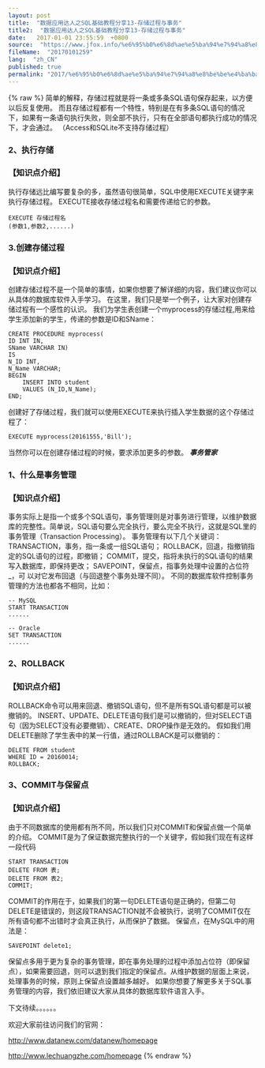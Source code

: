 ```yaml
---
layout: post
title:  "数据应用达人之SQL基础教程分享13-存储过程与事务"
title2:  "数据应用达人之SQL基础教程分享13-存储过程与事务"
date:   2017-01-01 23:55:59  +0800
source:  "https://www.jfox.info/%e6%95%b0%e6%8d%ae%e5%ba%94%e7%94%a8%e8%be%be%e4%ba%ba%e4%b9%8bsql%e5%9f%ba%e7%a1%80%e6%95%99%e7%a8%8b%e5%88%86%e4%ba%ab13%e5%ad%98%e5%82%a8%e8%bf%87%e7%a8%8b%e4%b8%8e%e4%ba%8b%e5%8a%a1.html"
fileName:  "20170101259"
lang:  "zh_CN"
published: true
permalink: "2017/%e6%95%b0%e6%8d%ae%e5%ba%94%e7%94%a8%e8%be%be%e4%ba%ba%e4%b9%8bsql%e5%9f%ba%e7%a1%80%e6%95%99%e7%a8%8b%e5%88%86%e4%ba%ab13%e5%ad%98%e5%82%a8%e8%bf%87%e7%a8%8b%e4%b8%8e%e4%ba%8b%e5%8a%a1.html"
---
```

{% raw %}
简单的解释，存储过程就是将一条或多条SQL语句保存起来，以方便以后反复使用。
而且存储过程都有一个特性，特别是在有多条SQL语句的情况下，如果有一条语句执行失败，则全部不执行，只有在全部语句都执行成功的情况下，才会通过。
（Access和SQLite不支持存储过程）

### 2、执行存储

### 【知识点介绍】

执行存储远比编写要复杂的多，虽然语句很简单，SQL中使用EXECUTE关键字来执行存储过程。
EXECUTE接收存储过程名和需要传递给它的参数。

    EXECUTE 存储过程名
    (参数1,参数2,......)

### 3.创建存储过程

### 【知识点介绍】

创建存储过程不是一个简单的事情，如果你想要了解详细的内容，我们建议你可以从具体的数据库软件入手学习。
在这里，我们只是举一个例子，让大家对创建存储过程有一个感性的认识。
我们为学生表创建一个myprocess的存储过程,用来给学生添加新的学生，传递的参数是ID和SName：

    CREATE PROCEDURE myprocess(
    ID INT IN,
    SName VARCHAR IN)
    IS
    N_ID INT,
    N_Name VARCHAR;
    BEGIN
        INSERT INTO student
        VALUES (N_ID,N_Name);
    END; 

创建好了存储过程，我们就可以使用EXECUTE来执行插入学生数据的这个存储过程了：

    EXECUTE myprocess(20161555,'Bill');

当然你可以在创建存储过程的时候，要求添加更多的参数。
***事务管家***

### 1、什么是事务管理

### 【知识点介绍】

事务实际上是指一个或多个SQL语句，事务管理则是对事务进行管理，以维护数据库的完整性。简单说，SQL语句要么完全执行，要么完全不执行，这就是SQL里的事务管理（Transaction Processing）。
事务管理有以下几个关键词：
TRANSACTION，事务，指一条或一组SQL语句；
ROLLBACK，回退，指撤销指定的SQL语句的过程，即撤销；
COMMIT，提交，指将未执行的SQL语句的结果写入数据库，即保持更改；
SAVEPOINT，保留点，指事务处理中设置的占位符_，可 以对它发布回退（与回退整个事务处理不同）。
不同的数据库软件控制事务管理的方法也都各不相同，比如：

    -- MySQL
    START TRANSACTION
    ......
    
    -- Oracle
    SET TRANSACTION
    ......

### 2、ROLLBACK

### 【知识点介绍】

ROLLBACK命令可以用来回退、撤销SQL语句，但不是所有SQL语句都是可以被撤销的。
INSERT、UPDATE、DELETE语句我们是可以撤销的，但对SELECT语句（因为SELECT没有必要撤销）、CREATE、DROP操作是无效的。
假如我们用DELETE删除了学生表中的某一行值，通过ROLLBACK是可以撤销的：

    DELETE FROM student
    WHERE ID = 20160014;
    ROLLBACK; 

### 3、COMMIT与保留点

### 【知识点介绍】

由于不同数据库的使用都有所不同，所以我们只对COMMIT和保留点做一个简单的介绍。
COMMIT是为了保证数据完整执行的一个关键字，假如我们现在有这样一段代码

    START TRANSACTION
    DELETE FROM 表;
    DELETE FROM 表2;
    COMMIT;

COMMIT的作用在于，如果我们的第一句DELETE语句是正确的，但第二句DELETE是错误的，则这段TRANSACTION就不会被执行，说明了COMMIT仅在所有语句都不出错时才会真正执行，从而保护了数据。
保留点，在MySQL中的用法是：

    SAVEPOINT delete1;

保留点多用于更为复杂的事务管理，即在事务处理的过程中添加占位符（即保留点），如果需要回退，则可以退到我们指定的保留点。从维护数据的层面上来说，处理事务的时候，原则上保留点设置越多越好。
如果你想要了解更多关于SQL事务管理的内容，我们依旧建议大家从具体的数据库软件语言入手。

下文待续。。。。。。

欢迎大家前往访问我们的官网：

http://www.datanew.com/datanew/homepage

http://www.lechuangzhe.com/homepage
{% endraw %}